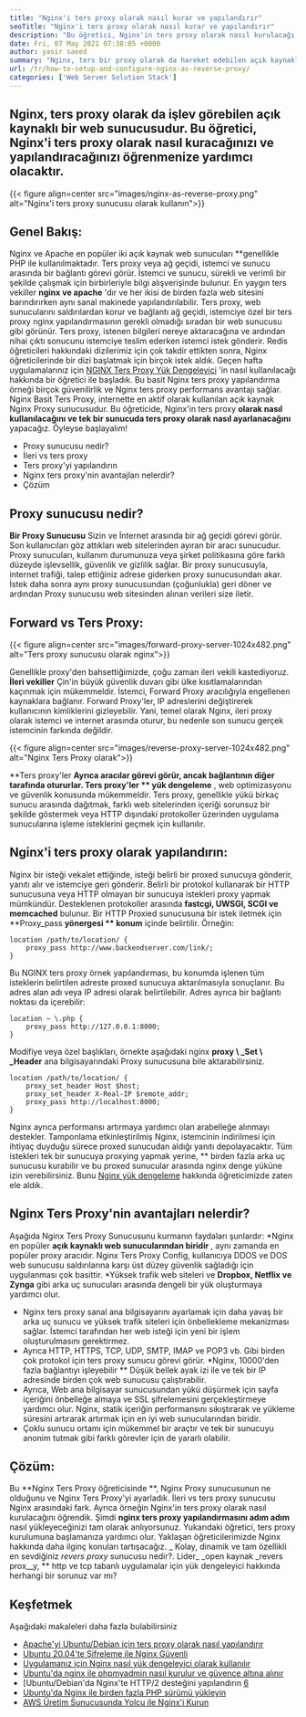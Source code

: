 ```yaml
---
title: "Nginx'i ters proxy olarak nasıl kurar ve yapılandırır" 
seoTitle: "Nginx'i ters proxy olarak nasıl kurar ve yapılandırır" 
description: "Bu öğretici, Nginx'in ters proxy olarak nasıl kurulacağı ve yapılandırılacağı ile ilgilidir. Nginx, en popüler açık kaynaklı proxy web sunucularından biri olarak kabul edilir." 
date: Fri, 07 May 2021 07:38:05 +0000
author: yasir saeed
summary: "Nginx, ters bir proxy olarak da hareket edebilen açık kaynaklı bir web sunucusudur. Bu öğretici, Nginx'i ters proxy olarak nasıl kuracağınızı ve yapılandıracağınızı öğrenmenize yardımcı olacaktır." 
url: /tr/how-to-setup-and-configure-nginx-as-reverse-proxy/
categories: ['Web Server Solution Stack']
---
```


## Nginx, ters proxy olarak da işlev görebilen açık kaynaklı bir web sunucusudur. Bu öğretici, Nginx'i ters proxy olarak nasıl kuracağınızı ve yapılandıracağınızı öğrenmenize yardımcı olacaktır.

{{< figure align=center src="images/nginx-as-reverse-proxy.png" alt="Nginx'i ters proxy sunucusu olarak kullanın">}}


## Genel Bakış:
Nginx ve Apache en popüler iki açık kaynak web sunucuları **genellikle PHP ile kullanılmaktadır. Ters proxy veya ağ geçidi, istemci ve sunucu arasında bir bağlantı görevi görür. İstemci ve sunucu, sürekli ve verimli bir şekilde çalışmak için birbirleriyle bilgi alışverişinde bulunur. En yaygın ters vekiller  **nginx ve apache**  'dır ve her ikisi de birden fazla web sitesini barındırırken aynı sanal makinede yapılandırılabilir. Ters proxy, web sunucularını saldırılardan korur ve bağlantı ağ geçidi, istemciye özel bir ters proxy nginx yapılandırmasının gerekli olmadığı sıradan bir web sunucusu gibi görünür. Ters proxy, istenen bilgileri nereye aktaracağına ve ardından nihai çıktı sonucunu istemciye teslim ederken istemci istek gönderir.
Redis öğreticileri hakkındaki dizilerimiz için çok takdir ettikten sonra, Nginx öğreticilerinde bir dizi başlatmak için birçok istek aldık. Geçen hafta uygulamalarınız için [NGINX Ters Proxy Yük Dengeleyici][1] 'in nasıl kullanılacağı hakkında bir öğretici ile başladık. Bu basit Nginx ters proxy yapılandırma örneği birçok güvenilirlik ve Nginx ters proxy performans avantajı sağlar. Nginx Basit Ters Proxy, internette en aktif olarak kullanılan açık kaynak Nginx Proxy sunucusudur. Bu öğreticide, Nginx'in ters proxy **olarak nasıl kullanılacağını ve tek bir sunucuda ters proxy olarak nasıl ayarlanacağını**  yapacağız. Öyleyse başlayalım!
  * Proxy sunucusu nedir?
  * İleri vs ters proxy
  * Ters proxy'yi yapılandırın
  * Nginx ters proxy'nin avantajları nelerdir?
  * Çözüm

## Proxy sunucusu nedir?
**Bir Proxy Sunucusu**  Sizin ve İnternet arasında bir ağ geçidi görevi görür. Son kullanıcıları göz attıkları web sitelerinden ayıran bir aracı sunucudur. Proxy sunucuları, kullanım durumunuza veya şirket politikasına göre farklı düzeyde işlevsellik, güvenlik ve gizlilik sağlar.
Bir proxy sunucusuyla, internet trafiği, talep ettiğiniz adrese giderken proxy sunucusundan akar. İstek daha sonra aynı proxy sunucusundan (çoğunlukla) geri döner ve ardından Proxy sunucusu web sitesinden alınan verileri size iletir.

## Forward vs Ters Proxy:

{{< figure align=center src="images/forward-proxy-server-1024x482.png" alt="Ters proxy sunucusu olarak nginx">}}

Genellikle proxy'den bahsettiğimizde, çoğu zaman ileri vekili kastediyoruz. **İleri vekiller**  Çin'in büyük güvenlik duvarı gibi ülke kısıtlamalarından kaçınmak için mükemmeldir. İstemci, Forward Proxy aracılığıyla engellenen kaynaklara bağlanır. Forward Proxy'ler, IP adreslerini değiştirerek kullanıcının kimliklerini gizleyebilir. Yani, temel olarak Nginx, ileri proxy olarak istemci ve internet arasında oturur, bu nedenle son sunucu gerçek istemcinin farkında değildir.

{{< figure align=center src="images/reverse-proxy-server-1024x482.png" alt="Nginx Ters Proxy olarak">}}

**Ters proxy'ler  **Ayrıca aracılar görevi görür, ancak bağlantının diğer tarafında otururlar. Ters proxy'ler **  yük dengeleme** , web optimizasyonu ve güvenlik konusunda mükemmeldir. Ters proxy, genellikle yükü birkaç sunucu arasında dağıtmak, farklı web sitelerinden içeriği sorunsuz bir şekilde göstermek veya HTTP dışındaki protokoller üzerinden uygulama sunucularına işleme isteklerini geçmek için kullanılır.

## Nginx'i ters proxy olarak yapılandırın:
Nginx bir isteği vekalet ettiğinde, isteği belirli bir proxed sunucuya gönderir, yanıtı alır ve istemciye geri gönderir. Belirli bir protokol kullanarak bir HTTP sunucusuna veya HTTP olmayan bir sunucuya istekleri proxy yapmak mümkündür. Desteklenen protokoller arasında **fastcgi, UWSGI, SCGI ve memcached**  bulunur.
Bir HTTP Proxied sunucusuna bir istek iletmek için **Proxy_pass  **yönergesi **  konum**  içinde belirtilir. Örneğin:
```
location /path/to/location/ {
    proxy_pass http://www.backendserver.com/link/;
}
```
Bu NGINX ters proxy örnek yapılandırması, bu konumda işlenen tüm isteklerin belirtilen adreste proxed sunucuya aktarılmasıyla sonuçlanır. Bu adres alan adı veya IP adresi olarak belirtilebilir. Adres ayrıca bir bağlantı noktası da içerebilir:
```
location ~ \.php {
    proxy_pass http://127.0.0.1:8000;
}
```
Modifiye veya özel başlıkları, örnekte aşağıdaki nginx **proxy \ _Set \ _Header**  ana bilgisayarındaki Proxy sunucusuna bile aktarabilirsiniz.
```
location /path/to/location/ {
    proxy_set_header Host $host;
    proxy_set_header X-Real-IP $remote_addr;
    proxy_pass http://localhost:8000;
}
```
Nginx ayrıca performansı artırmaya yardımcı olan arabelleğe alınmayı destekler. Tamponlama etkinleştirilmiş Nginx, istemcinin indirilmesi için ihtiyaç duyduğu sürece proxed sunucudan aldığı yanıtı depolayacaktır.
Tüm istekleri tek bir sunucuya proxying yapmak yerine, ** birden fazla arka uç sunucusu kurabilir ve bu proxed sunucular arasında nginx denge yüküne izin verebilirsiniz. Bunu [Nginx yük dengeleme][1] hakkında öğreticimizde zaten ele aldık.

## Nginx Ters Proxy'nin avantajları nelerdir?
Aşağıda Nginx Ters Proxy Sunucusunu kurmanın faydaları şunlardır:
  *Nginx en popüler **açık kaynaklı web sunucularından biridir** , aynı zamanda en popüler proxy aracıdır. Nginx Ters Proxy Config, kullanıcıya DDOS ve DOS web sunucusu saldırılarına karşı üst düzey güvenlik sağladığı için uygulanması çok basittir.
  *Yüksek trafik web siteleri ve **Dropbox, Netflix ve Zynga**  gibi arka uç sunucuları arasında dengeli bir yük oluşturmaya yardımcı olur.
  * Nginx ters proxy sanal ana bilgisayarını ayarlamak için daha yavaş bir arka uç sunucu ve yüksek trafik siteleri için önbellekleme mekanizması sağlar. İstemci tarafından her web isteği için yeni bir işlem oluşturulmasını gerektirmez.
  * Ayrıca HTTP, HTTPS, TCP, UDP, SMTP, IMAP ve POP3 vb. Gibi birden çok protokol için ters proxy sunucu görevi görür.
  *Nginx, 10000'den fazla bağlantıyı işleyebilir ** Düşük bellek ayak izi ile ve tek bir IP adresinde birden çok web sunucusu çalıştırabilir.
  * Ayrıca, Web ana bilgisayar sunucusundan yükü düşürmek için sayfa içeriğini önbelleğe almaya ve SSL şifrelemesini gerçekleştirmeye yardımcı olur. Nginx, statik içeriğin performansını sıkıştırarak ve yükleme süresini artırarak artırmak için en iyi web sunucularından biridir.
  * Çoklu sunucu ortamı için mükemmel bir araçtır ve tek bir sunucuyu anonim tutmak gibi farklı görevler için de yararlı olabilir.

## Çözüm:
Bu **Nginx Ters Proxy öğreticisinde **, Nginx Proxy sunucusunun ne olduğunu ve Nginx Ters Proxy'yi ayarladık. İleri vs ters proxy sunucusu Nginx arasındaki fark. Ayrıca örneğin Nginx'in ters proxy olarak nasıl kurulacağını öğrendik. Şimdi  **nginx ters proxy yapılandırmasını adım adım**   nasıl yükleyeceğinizi tam olarak anlıyorsunuz. Yukarıdaki öğretici, ters proxy kurulumuna başlamanıza yardımcı olur. Yaklaşan öğreticilerimizde Nginx hakkında daha ilginç konuları tartışacağız.
_ Kolay, dinamik ve tam özellikli en sevdiğiniz _revers proxy_ sunucusu nedir?. Lider_ _open kaynak _revers prox__y, ** http ve tcp tabanlı uygulamalar için yük dengeleyici hakkında herhangi bir sorunuz var mı?

## Keşfetmek
Aşağıdaki makaleleri daha fazla bulabilirsiniz
  * [Apache'yi Ubuntu/Debian için ters proxy olarak nasıl yapılandırır][3]
  * [Ubuntu 20.04'te Şifreleme ile Nginx Güvenli][4]
  * [Uygulamanız için Nginx nasıl yük dengeleyici olarak kullanılır][1]
  * [Ubuntu'da nginx ile phpmyadmin nasıl kurulur ve güvence altına alınır][5]
  * [Ubuntu/Debian'da Nginx'te HTTP/2 desteğini yapılandırın [6]
  * [Ubuntu'da Nginx ile birden fazla PHP sürümü yükleyin][7]
  * [AWS Üretim Sunucusunda Yolcu ile Nginx'i Kurun][8]

  
[1]: https://blog.containerize.com/web-server-solution-stack/how-to-use-nginx-as-load-balancer-for-your-application/
[2]: mailto:yasir.saeed@aspose.com
[3]: https://blog.containerize.com/web-server-solution-stack/how-to-configure-apache-as-a-reverse-proxy-for-ubuntudebian/
[4]: https://blog.containerize.com/web-server-solution-stack/how-to-secure-nginx-with-letsencrypt-on-ubuntu-20-04/
[5]: https://blog.containerize.com/web-server-solution-stack/how-to-install-and-secure-phpmyadmin-with-nginx-on-ubuntu/
[6]: https://blog.containerize.com/web-server-solution-stack/how-to-configure-http2-support-in-nginx-on-ubuntudebian/
[7]: https://blog.containerize.com/web-server-solution-stack/how-to-install-multiple-php-versions-with-nginx-on-ubuntu/
[8]: https://blog.containerize.com/web-server-solution-stack/how-to-setup-nginx-with-passenger-on-aws-production-server/
